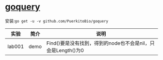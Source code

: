 # [goquery](https://github.com/PuerkitoBio/goquery)
安装:`go get -u -v github.com/PuerkitoBio/goquery`

|实验|简介|说明|
|---|---|---|
|lab001|demo|Find()要是没有找到，得到的node也不会是nil，只会是Length()为0|